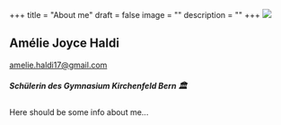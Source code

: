 +++
title = "About me"
draft = false
image = ""
description = ""
+++
![](/img/default-author.jpg)

## Amélie Joyce Haldi

amelie.haldi17@gmail.com

##### Schülerin des Gymnasium Kirchenfeld Bern 🏛️

Here should be some info about me...
